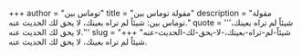 +++
author = "توماس بين"
title = "مقولة توماس بين"
description = "مقولة توماس بين: شيئاً لم تراه بعينك، لا يحق لك الحديث عنه."
quote = '''شيئاً لم تراه بعينك، لا يحق لك الحديث عنه.'''
slug = "شيئاً-لم-تراه-بعينك،-لا-يحق-لك-الحديث-عنه"
+++
شيئاً لم تراه بعينك، لا يحق لك الحديث عنه.
